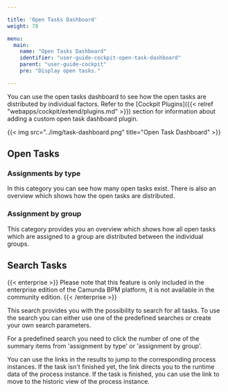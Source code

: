 ```yaml
---

title: 'Open Tasks Dashboard'
weight: 70

menu:
  main:
    name: "Open Tasks Dashboard"
    identifier: "user-guide-cockpit-open-task-dashboard"
    parent: "user-guide-cockpit"
    pre: "Display open tasks."

---
```


You can use the open tasks dashboard to see how the open tasks are distributed by individual factors.
Refer to the [Cockpit Plugins]({{< relref "webapps/cockpit/extend/plugins.md" >}}) section for information about 
adding a custom open task dashboard plugin.

{{< img src="../img/task-dashboard.png" title="Open Task Dashboard" >}}

## Open Tasks

### Assignments by type

In this category you can see how many open tasks exist. There is also an overview which shows how the open tasks are distributed.

### Assignment by group

This category provides you an overview which shows how all open tasks which are assigned to a group are distributed between the individual groups.

## Search Tasks
{{< enterprise >}}
  Please note that this feature is only included in the enterprise edition of the Camunda BPM platform, it is not 
  available in the community edition.
{{< /enterprise >}}

This search provides you with the possibility to search for all tasks. To use the search you can either use one of the 
predefined searches or create your own search parameters.

For a predefined search you need to click the number of one of the summary items from 'assignment by type' or 
'assignment by group'.

You can use the links in the results to jump to the corresponding process instances. If the task isn't finished yet, the link
directs you to the runtime data of the process instance. If the task is finished, you can use the link to move to the
historic view of the process instance.